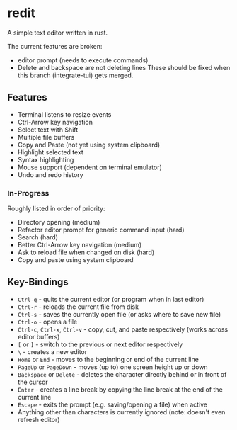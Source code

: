 # redit
A simple text editor written in rust.

The current features are broken:
- editor prompt (needs to execute commands)
- Delete and backspace are not deleting lines
These should be fixed when this branch (integrate-tui) gets merged.

## Features
- Terminal listens to resize events
- Ctrl-Arrow key navigation
- Select text with Shift
- Multiple file buffers
- Copy and Paste (not yet using system clipboard)
- Highlight selected text
- Syntax highlighting
- Mouse support (dependent on terminal emulator)
- Undo and redo history

### In-Progress
Roughly listed in order of priority:
- Directory opening (medium)
- Refactor editor prompt for generic command input (hard)
- Search (hard)
- Better Ctrl-Arrow key navigation (medium)
- Ask to reload file when changed on disk (hard)
- Copy and paste using system clipboard

## Key-Bindings
- `Ctrl-q` - quits the current editor (or program when in last editor)
- `Ctrl-r` - reloads the current file from disk
- `Ctrl-s` - saves the currently open file (or asks where to save new file)
- `Ctrl-o` - opens a file
- `Ctrl-c`, `Ctrl-x`, `Ctrl-v` - copy, cut, and paste respectively (works across editor buffers)
- `[` or `]` - switch to the previous or next editor respectively
- `\` - creates a new editor
- `Home` or `End` - moves to the beginning or end of the current line
- `PageUp` or `PageDown` - moves (up to) one screen height up or down
- `Backspace` or `Delete` - deletes the character directly behind or in front of the cursor
- `Enter` - creates a line break by copying the line break at the end of the current line
- `Escape` - exits the prompt (e.g. saving/opening a file) when active
- Anything other than characters is currently ignored (note: doesn't even refresh editor)
